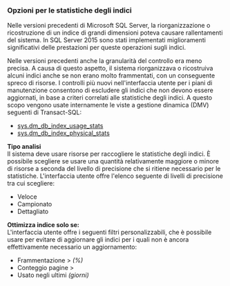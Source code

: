 

### <a name="index-stats-options"></a>Opzioni per le statistiche degli indici

<!--
This includes/paragraph-content/ file was created when processing vsts sqlbuvsts01 2999014 (5589131).  genemi  2017-07-21

Initially used in:
- relational-databases/maintenance-plans/rebuild-index-task-maintenance-plan.md
- relational-databases/maintenance-plans/reorganize-index-task-maintenance-plan.md
-->


Nelle versioni precedenti di Microsoft SQL Server, la riorganizzazione o ricostruzione di un indice di grandi dimensioni poteva causare rallentamenti del sistema. In SQL Server 2015 sono stati implementati miglioramenti significativi delle prestazioni per queste operazioni sugli indici.

Nelle versioni precedenti anche la granularità del controllo era meno precisa. A causa di questo aspetto, il sistema riorganizzava o ricostruiva alcuni indici anche se non erano molto frammentati, con un conseguente spreco di risorse. I controlli più nuovi nell'interfaccia utente per i piani di manutenzione consentono di escludere gli indici che non devono essere aggiornati, in base a criteri correlati alle statistiche degli indici. A questo scopo vengono usate internamente le viste a gestione dinamica (DMV) seguenti di Transact-SQL:


- [sys.dm_db_index_usage_stats](../../relational-databases/system-dynamic-management-views/sys-dm-db-index-usage-stats-transact-sql.md)
- [sys.dm_db_index_physical_stats](../../relational-databases/system-dynamic-management-views/sys-dm-db-index-physical-stats-transact-sql.md)


 **Tipo analisi**  
 Il sistema deve usare risorse per raccogliere le statistiche degli indici. È possibile scegliere se usare una quantità relativamente maggiore o minore di risorse a seconda del livello di precisione che si ritiene necessario per le statistiche. L'interfaccia utente offre l'elenco seguente di livelli di precisione tra cui scegliere:


- Veloce
- Campionato
- Dettagliato


 **Ottimizza indice solo se:**  
 L'interfaccia utente offre i seguenti filtri personalizzabili, che è possibile usare per evitare di aggiornare gli indici per i quali non è ancora effettivamente necessario un aggiornamento:


- Frammentazione &gt; *(%)*
- Conteggio pagine &gt;
- Usato negli ultimi *(giorni)*

